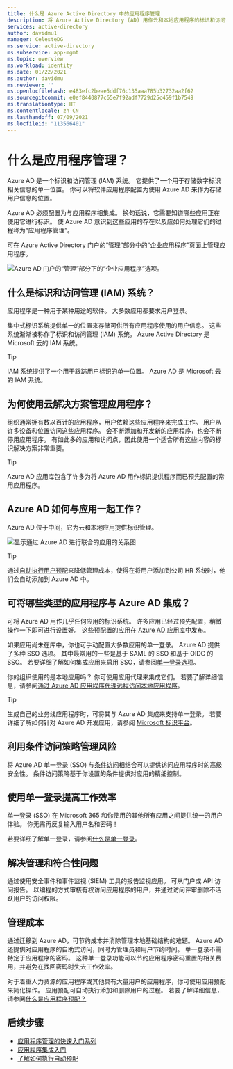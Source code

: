 ```yaml
---
title: 什么是 Azure Active Directory 中的应用程序管理
description: 将 Azure Active Directory (AD) 用作云和本地应用程序的标识和访问管理 (IAM) 系统的概述。
services: active-directory
author: davidmu1
manager: CelesteDG
ms.service: active-directory
ms.subservice: app-mgmt
ms.topic: overview
ms.workload: identity
ms.date: 01/22/2021
ms.author: davidmu
ms.reviewer: ''
ms.openlocfilehash: e483efc2beae5ddf76c135aaa785b32732aa2f62
ms.sourcegitcommit: e0ef8440877c65e7f92adf7729d25c459f1b7549
ms.translationtype: HT
ms.contentlocale: zh-CN
ms.lasthandoff: 07/09/2021
ms.locfileid: "113566401"
---
```

# <a name="what-is-application-management"></a>什么是应用程序管理？

Azure AD 是一个标识和访问管理 (IAM) 系统。 它提供了一个用于存储数字标识相关信息的单一位置。 你可以将软件应用程序配置为使用 Azure AD 来作为存储用户信息的位置。

Azure AD 必须配置为与应用程序相集成。 换句话说，它需要知道哪些应用正在使用它进行标识。 使 Azure AD 意识到这些应用的存在以及应如何处理它们的过程称为“应用程序管理”。

可在 Azure Active Directory 门户的“管理”部分中的“企业应用程序”页面上管理应用程序。

![Azure AD 门户的“管理”部分下的“企业应用程序”选项。](media/what-is-application-management/enterprise-applications-in-nav.png)

## <a name="what-is-an-identity-and-access-management-iam-system"></a>什么是标识和访问管理 (IAM) 系统？

应用程序是一种用于某种用途的软件。 大多数应用都要求用户登录。

集中式标识系统提供单一的位置来存储可供所有应用程序使用的用户信息。 这些系统渐渐被称作了标识和访问管理 (IAM) 系统。 Azure Active Directory 是 Microsoft 云的 IAM 系统。

>[!TIP]
>IAM 系统提供了一个用于跟踪用户标识的单一位置。 Azure AD 是 Microsoft 云的 IAM 系统。

## <a name="why-manage-applications-with-a-cloud-solution"></a>为何使用云解决方案管理应用程序？

组织通常拥有数以百计的应用程序，用户依赖这些应用程序来完成工作。 用户从许多设备和位置访问这些应用程序。 会不断添加和开发新的应用程序，也会不断停用应用程序。 有如此多的应用和访问点，因此使用一个适合所有这些内容的标识解决方案非常重要。

>[!TIP]
>Azure AD 应用库包含了许多为将 Azure AD 用作标识提供程序而已预先配置的常用应用程序。

## <a name="how-does-azure-ad-work-with-apps"></a>Azure AD 如何与应用一起工作？

Azure AD 位于中间，它为云和本地应用提供标识管理。

![显示通过 Azure AD 进行联合的应用的关系图](media/what-is-application-management/app-management-overview.png)

>[!TIP]
>通过[自动执行用户预配](../app-provisioning/user-provisioning.md)来降低管理成本，使得在将用户添加到公司 HR 系统时，他们会自动添加到 Azure AD 中。

## <a name="what-types-of-applications-can-i-integrate-with-azure-ad"></a>可将哪些类型的应用程序与 Azure AD 集成？

可将 Azure AD 用作几乎任何应用的标识系统。 许多应用已经过预先配置，稍微操作一下即可进行设置好。 这些预配置的应用在 [Azure AD 应用库](/azure/active-directory/saas-apps/)中发布。

如果应用尚未在库中，你也可手动配置大多数应用的单一登录。 Azure AD 提供了多种 SSO 选项。 其中最常用的一些是基于 SAML 的 SSO 和基于 OIDC 的 SSO。 若要详细了解如何集成应用来启用 SSO，请参阅[单一登录选项](sso-options.md)。

你的组织使用的是本地应用吗？ 你可使用应用代理来集成它们。 若要了解详细信息，请参阅[通过 Azure AD 应用程序代理远程访问本地应用程序](../app-proxy/application-proxy.md)。

>[!TIP]
>生成自己的业务线应用程序时，可将其与 Azure AD 集成来支持单一登录。 若要详细了解如何针对 Azure AD 开发应用，请参阅 [Microsoft 标识平台](..//develop/v2-overview.md)。

## <a name="manage-risk-with-conditional-access-policies"></a>利用条件访问策略管理风险

将 Azure AD 单一登录 (SSO) 与[条件访问](../conditional-access/concept-conditional-access-cloud-apps.md)相结合可以提供访问应用程序时的高级安全性。 条件访问策略基于你设置的条件提供对应用的精细控制。

## <a name="improve-productivity-with-single-sign-on"></a>使用单一登录提高工作效率

单一登录 (SSO) 在 Microsoft 365 和你使用的其他所有应用之间提供统一的用户体验。 你无需再反复输入用户名和密码！

若要详细了解单一登录，请参阅[什么是单一登录](what-is-single-sign-on.md)。

## <a name="address-governance-and-compliance"></a>解决管理和符合性问题

通过使用安全事件和事件监视 (SIEM) 工具的报告监视应用。 可从门户或 API 访问报告。 以编程的方式审核有权访问应用程序的用户，并通过访问评审删除不活跃用户的访问权限。

## <a name="manage-costs"></a>管理成本

通过迁移到 Azure AD，可节约成本并消除管理本地基础结构的难题。 Azure AD 还提供对应用程序的自助式访问，同时为管理员和用户节约时间。 单一登录不需特定于应用程序的密码。 这种单一登录功能可以节约应用程序密码重置的相关费用，并避免在找回密码时失去工作效率。

对于着重人力资源的应用程序或其他具有大量用户的应用程序，你可使用应用预配来简化操作。 应用预配可自动执行添加和删除用户的过程。 若要了解详细信息，请参阅[什么是应用程序预配？](../app-provisioning/user-provisioning.md)

## <a name="next-steps"></a>后续步骤

- [应用程序管理的快速入门系列](view-applications-portal.md)
- [应用程序集成入门](plan-an-application-integration.md)
- [了解如何执行自动预配](../app-provisioning/user-provisioning.md)
